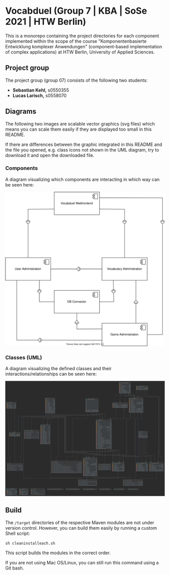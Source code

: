 # Vocabduel (Group 7 | KBA | SoSe 2021 | HTW Berlin)

This is a monorepo containing the project directories for each component implemented within the scope of the course
"Komponentenbasierte Entwicklung komplexer Anwendungen" (component-based implementation of complex applications)
at HTW Berlin, University of Applied Sciences.

## Project group

The project group (group 07) consists of the following two students:

[comment]: <> (TODO: Add student number)

- **Sebastian Kehl,** s0550355
- **Lucas Larisch,** s0558070

## Diagrams

The following two images are scalable vector graphics (svg files) which means you can scale them easily if they are displayed too small in this README.

If there are differences between the graphic integrated in this README and the file you opened, e.g. class icons not shown in the UML diagram, try to download it and open the downloaded file.

### Components

A diagram visualizing which components are interacting in which way can be seen here:

![Components diagram (./components_diagram.svg)](./components_diagram.svg)

### Classes (UML)

A diagram visualizing the defined classes and their interactions/relationships can be seen here:

![Class diagram (./class-diagram.svg)](./class-diagram.svg)

## Build

The `/target` directories of the respective Maven modules are not under version control. However, you can build them easily by running a custom Shell script:

```shell
sh cleaninstalleach.sh
```

This script builds the modules in the correct order.

If you are not using Mac OS/Linux, you can still run this command using a Git bash.

